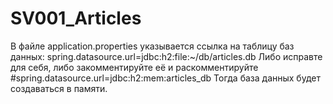 # SV001_Articles

В файле application.properties указывается ссылка на таблицу баз данных:
spring.datasource.url=jdbc:h2:file:~/db/articles.db
Либо исправте для себя, либо закомментируйте её и раскомментируйте
#spring.datasource.url=jdbc:h2:mem:articles_db
Тогда база данных будет создаваться в памяти.
